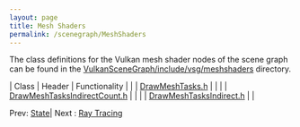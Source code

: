 ```yaml
---
layout: page
title: Mesh Shaders
permalink: /scenegraph/MeshShaders
---
```


The class definitions for the Vulkan mesh shader nodes of the scene graph can be found in the [VulkanSceneGraph/include/vsg/meshshaders](https://github.com/vsg-dev/VulkanSceneGraph/blob/master/include/vsg/meshshaders/) directory.

| Class | Header | Functionality |
| | [DrawMeshTasks.h](https://github.com/vsg-dev/VulkanSceneGraph/blob/master/include/vsg/meshshaders/) | |
| | [DrawMeshTasksIndirectCount.h](https://github.com/vsg-dev/VulkanSceneGraph/blob/master/include/vsg/meshshaders/) | |
| | [DrawMeshTasksIndirect.h](https://github.com/vsg-dev/VulkanSceneGraph/blob/master/include/vsg/commands/) | |

Prev: [State](State.md)| Next : [Ray Tracing](RayTracing.md)

